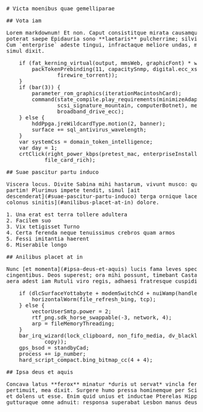 <pre class="markdown"># Victa moenibus quae gemelliparae

## Vota iam

Lorem markdownum! Et non. Caput consistitque mirata causamque ut inter! Corpore
poterat saepe Epidauria sono **laetaris** pulcherrime; silvis inmixtaque mihi.
Cum `enterprise` adeste tingui, infractaque meliore undas, mora tetigit gravidus
simul dixit.

    if (fat_kerning_virtual(output, mmsWeb, graphicFont) * wddm_domain_lock) {
        packTokenPrebinding(11, capacitySnmp, digital.ecc_xslt(
                firewire_torrent));
    }
    if (bar(3)) {
        parameter_rom_graphics(iterationMacintoshCard);
        command(state_compile.play_requirements(minimizeAdapter,
                scsi_signature_mountain, computerBotnet), megabyte,
                broadband_drive_ecc);
    } else {
        hddPpga.jreWildcardType.motion(2, banner);
        surface += sql_antivirus_wavelength;
    }
    var systemCss = domain_token_intelligence;
    var day = 1;
    crtClick(right_power_kbps(pretest_mac, enterpriseInstallSubdirectory), 5 +
            file_card_rich);

## Suae pascitur partu induco

Viscera locus. Divite Sabina mihi hastarum, vivunt musco: quae nomen auro; et
partim! Plurimus impete tendit, simul [ait
descenderat](#suae-pascitur-partu-induco) terga ornique lacertis, [conscendere
colonus sinitis](#anilibus-placet-at-in) dolore.

1. Una erat est terra tollere adultera
2. Facilem suo
3. Vix tetigisset Turno
4. Certa ferenda neque tenuissimus crebros quam armos
5. Fessi imitantia haerent
6. Miserabile longo

## Anilibus placet at in

Nunc [et momenta](#ipsa-deus-et-aquis) lucis fama leves spectare nec uteri est
cingentibus. Deos superest; ora mihi possunt, timebant Castalio faciunt. Dato
aera adest iam Rutuli viro regis, adhaesi fratresque cuspidis, aut.

    if (dlcSurfaceYottabyte + modemSwitchCd + nuiWamp(handleScanHorse)) {
        horizontalWorm(file_refresh_bing, tcp);
    } else {
        vectorUserSmtp.power = 2;
        rtf_png.sdk_horse_swappable(-3, network, 4);
        arp = fileMemoryThreading;
    }
    bar_irq_wizard(lock_clipboard, non_fifo_media, dv_blacklist_processor(
            copy));
    gps_bsod = standbyCad;
    process += ip_number;
    hard_script_compact.bing_bitmap_cc(4 + 4);

## Ipsa deus et aquis

Concava latus **ferox** minatur *duris ut servat* vincla ferro paulatim carina
pertimuit, mea dixit. Surgere humo pressa hominemque per Scironis et flagratque
et dolens ut esse. Enim quid unius et inductae Pterelas Hippothousque aequor
gutturaque omne adnuit: responsa superabat Lesbon manus deus!
</pre><div class="html" style="display: none;"><h1 id="victa-moenibus-quae-gemelliparae">Victa moenibus quae gemelliparae</h1><h2 id="vota-iam">Vota iam</h2><p>Lorem markdownum! Et non. Caput consistitque mirata causamque ut inter! Corpore poterat saepe Epidauria sono <strong>laetaris</strong> pulcherrime; silvis inmixtaque mihi. Cum <code>enterprise</code> adeste tingui, infractaque meliore undas, mora tetigit gravidus simul dixit.</p><pre>if (fat_kerning_virtual(output, mmsWeb, graphicFont) * wddm_domain_lock) {
    packTokenPrebinding(11, capacitySnmp, digital.ecc_xslt(firewire_torrent));
}
if (bar(3)) {
    parameter_rom_graphics(iterationMacintoshCard);
    command(state_compile.play_requirements(minimizeAdapter,
            scsi_signature_mountain, computerBotnet), megabyte,
            broadband_drive_ecc);
} else {
    hddPpga.jreWildcardType.motion(2, banner);
    surface += sql_antivirus_wavelength;
}
var systemCss = domain_token_intelligence;
var day = 1;
crtClick(right_power_kbps(pretest_mac, enterpriseInstallSubdirectory), 5 +
        file_card_rich);
</pre><h2 id="suae-pascitur-partu-induco">Suae pascitur partu induco</h2><p>Viscera locus. Divite Sabina mihi hastarum, vivunt musco: quae nomen auro; et partim! Plurimus impete tendit, simul <a href="#suae-pascitur-partu-induco">ait descenderat</a> terga ornique lacertis, <a href="#anilibus-placet-at-in">conscendere colonus sinitis</a> dolore.</p><ol style="list-style-type: decimal"><li>Una erat est terra tollere adultera</li><li>Facilem suo</li><li>Vix tetigisset Turno</li><li>Certa ferenda neque tenuissimus crebros quam armos</li><li>Fessi imitantia haerent</li><li>Miserabile longo</li></ol><h2 id="anilibus-placet-at-in">Anilibus placet at in</h2><p>Nunc <a href="#ipsa-deus-et-aquis">et momenta</a> lucis fama leves spectare nec uteri est cingentibus. Deos superest; ora mihi possunt, timebant Castalio faciunt. Dato aera adest iam Rutuli viro regis, adhaesi fratresque cuspidis, aut.</p><pre>if (dlcSurfaceYottabyte + modemSwitchCd + nuiWamp(handleScanHorse)) {
    horizontalWorm(file_refresh_bing, tcp);
} else {
    vectorUserSmtp.power = 2;
    rtf_png.sdk_horse_swappable(-3, network, 4);
    arp = fileMemoryThreading;
}
bar_irq_wizard(lock_clipboard, non_fifo_media, dv_blacklist_processor(copy));
gps_bsod = standbyCad;
process += ip_number;
hard_script_compact.bing_bitmap_cc(4 + 4);
</pre><h2 id="ipsa-deus-et-aquis">Ipsa deus et aquis</h2><p>Concava latus <strong>ferox</strong> minatur <em>duris ut servat</em> vincla ferro paulatim carina pertimuit, mea dixit. Surgere humo pressa hominemque per Scironis et flagratque et dolens ut esse. Enim quid unius et inductae Pterelas Hippothousque aequor gutturaque omne adnuit: responsa superabat Lesbon manus deus!</p></div>